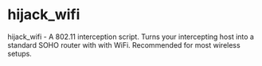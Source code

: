 # hijack_wifi

hijack_wifi - A 802.11 interception script. Turns your intercepting host into a standard SOHO router with with WiFi. Recommended for most wireless setups.
